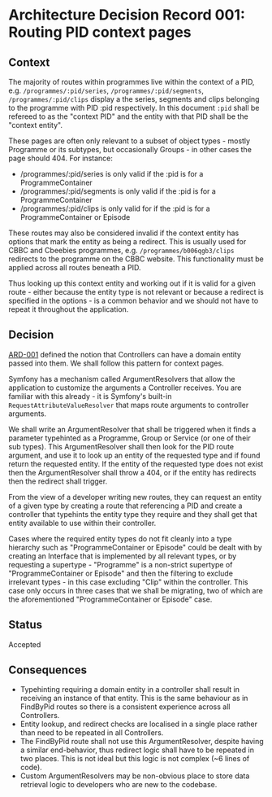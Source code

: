 Architecture Decision Record 001: Routing PID context pages
===========================================================

Context
-------

The majority of routes within programmes live within the context of a PID, e.g.
`/programmes/:pid/series`, `/programmes/:pid/segments`, `/programmes/:pid/clips`
display a the series, segments and clips belonging to the programme with PID
:pid respectively. In this document `:pid` shall be refereed to as the
"context PID" and the entity with that PID shall be the "context entity".

These pages are often only relevant to a subset of object types - mostly
Programme or its subtypes, but occasionally Groups - in other cases the page
should 404. For instance:

* /programmes/:pid/series is only valid if the :pid is for a ProgrammeContainer
* /programmes/:pid/segments is only valid if the :pid is for a
  ProgrammeContainer
* /programmes/:pid/clips is only valid for if the :pid is for
  a ProgrammeContainer or Episode


These routes may also be considered invalid if the context entity has options
that mark the entity as being a redirect. This is usually used for CBBC
and Cbeebies programmes, e.g. `/programmes/b006qgb3/clips` redirects to the
programme on the CBBC website. This functionality must be applied across all
routes beneath a PID.

Thus looking up this context entity and working out if it is valid for a given
route - either because the entity type is not relevant or because a redirect is
specified in the options - is a common behavior and we should not have to
repeat it throughout the application.


Decision
--------

[ARD-001](adr-001-routing-find-by-pid-pages.md) defined the notion that
Controllers can have a domain entity passed into them. We shall follow this
pattern for context pages.

Symfony has a mechanism called ArgumentResolvers that allow the application to
customize the arguments a Controller receives. You are familiar with this
already - it is Symfony's built-in `RequestAttributeValueResolver` that maps
route arguments to controller arguments.

We shall write an ArgumentResolver that shall be triggered when it finds a
parameter typehinted as a Programme, Group or Service (or one of their sub
types). This ArgumentResolver shall then look for the PID route argument, and
use it to look up an entity of the requested type and if found return the
requested entity. If the entity of the requested type does not exist then the
ArgumentResolver shall throw a 404, or if the entity has redirects then the
redirect shall trigger.

From the view of a developer writing new routes, they can request an entity of a
given type by creating a route that referencing a PID and create a controller
that typehints the entity type they require and they shall get that entity
available to use within their controller.

Cases where the required entity types do not fit cleanly into a type hierarchy
such as "ProgrammeContainer or Episode" could be dealt with by creating an
Interface that is implemented by all relevant types, or by requesting a
supertype - "Programme" is a non-strict supertype of "ProgrammeContainer or
Episode" and then the filtering to exclude irrelevant types - in this case
excluding "Clip" within the controller. This case only occurs in three cases
that we shall be migrating, two of which are the aforementioned
"ProgrammeContainer or Episode" case.


Status
------

Accepted


Consequences
------------

* Typehinting requiring a domain entity in a controller shall result in
  receiving an instance of that entity. This is the same behaviour as in
  FindByPid routes so there is a consistent experience across all Controllers.
* Entity lookup, and redirect checks are localised in a single place rather than
  need to be repeated in all Controllers.
* The FindByPid route shall not use this ArgumentResolver, despite having a
  similar end-behavior, thus redirect logic shall have to be repeated in two
  places. This is not ideal but this logic is not complex (~6 lines of code).
* Custom ArgumentResolvers may be non-obvious place to store data retrieval
  logic to developers who are new to the codebase.
